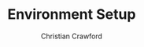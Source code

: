 ---
title: Environment Setup
author: Christian Crawford
category: start
references:
  "Drupal.org - Installation Drupal": https://www.drupal.org/docs/installing-drupal
weight: -99
---